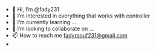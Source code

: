 - 👋 Hi, I’m @fady231
- 👀 I’m interested in everything that  works with controller
- 🌱 I’m currently learning ...
- 💞️ I’m looking to collaborate on ...
- 📫 How to reach me fadyraouf231@gmail.com
-

<!---
fady231/fady231 is a ✨ special ✨ repository because its `README.md` (this file) appears on your GitHub profile.
You can click the Preview link to take a look at your changes.
--->
